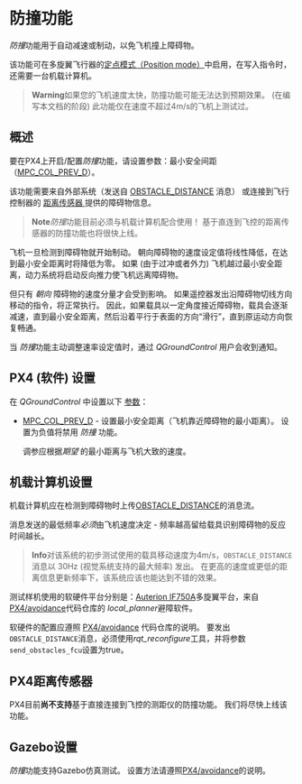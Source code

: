 # 防撞功能

*防撞*功能用于自动减速或制动，以免飞机撞上障碍物。

该功能可在多旋翼飞行器的[定点模式（Position mode）](../flight_modes/position_mc.md)中启用，在写入指令时，还需要一台机载计算机。

> **Warning**如果您的飞机速度太快，防撞功能可能无法达到预期效果。 (在编写本文档的阶段) 此功能仅在速度不超过4m/s的飞机上测试过。

## 概述

要在PX4上开启/配置*防撞*功能，请设置参数：最小安全间距（[MPC_COL_PREV_D](../advanced_config/parameter_reference.md#MPC_COL_PREV_D)）。

该功能需要来自外部系统（发送自 [OBSTACLE_DISTANCE](https://mavlink.io/en/messages/common.html#OBSTACLE_DISTANCE) 消息） 或连接到飞行控制器的 [距离传感器 ](../sensor/rangefinders.md) 提供的障碍物信息。

> **Note***防撞*功能目前必须与机载计算机配合使用！ 基于直连到飞控的距离传感器的防撞功能也将很快上线。

飞机一旦检测到障碍物就开始制动。 朝向障碍物的速度设定值将线性降低，在达到最小安全距离时将降低为零。 如果 (由于过冲或者外力) 飞机越过最小安全距离，动力系统将启动反向推力使飞机远离障碍物。

但只有 *朝向* 障碍物的速度分量才会受到影响。 如果遥控器发出沿障碍物切线方向移动的指令，将正常执行。 因此，如果载具以一定角度接近障碍物，载具会逐渐减速，直到最小安全距离，然后沿着平行于表面的方向“滑行”，直到原运动方向恢复畅通。

当 *防撞*功能主动调整速率设定值时，通过 *QGroundControl* 用户会收到通知。

## PX4 (软件) 设置

在 *QGroundControl* 中设置以下 [参数](../advanced_config/parameters.md)：

* [MPC_COL_PREV_D](../advanced_config/parameter_reference.md#MPC_COL_PREV_D) - 设置最小安全距离（飞机靠近障碍物的最小距离）。 设置为负值将禁用 *防撞* 功能。
    
    调参应根据*期望* 的最小距离与飞机大致的速度。

## 机载计算机设置

机载计算机应在检测到障碍物时上传[OBSTACLE_DISTANCE](https://mavlink.io/en/messages/common.html#OBSTACLE_DISTANCE)的消息流。

消息发送的最低频率*必须*由飞机速度决定 - 频率越高留给载具识别障碍物的反应时间越长。

> **Info**对该系统的初步测试使用的载具移动速度为4m/s，`OBSTACLE_DISTANCE` 消息以 30Hz (视觉系统支持的最大频率) 发出。 在更高的速度或更低的距离信息更新频率下，该系统应该也能达到不错的效果。

测试样机使用的软硬件平台分别是：[Auterion IF750A](https://auterion.com/if750a/)多旋翼平台，来自[PX4/avoidance](https://github.com/PX4/avoidance#obstacle-detection-and-avoidance)代码仓库的 *local_planner*避障软件。

软硬件的配置应遵照 [PX4/avoidance](https://github.com/PX4/avoidance#obstacle-detection-and-avoidance) 代码仓库的说明。 要发出 `OBSTACLE_DISTANCE`消息，必须使用*rqt_reconfigure*工具，并将参数`send_obstacles_fcu`设置为true。

## PX4距离传感器

PX4目前**尚不支持**基于直接连接到飞控的测距仪的防撞功能。 我们将尽快上线该功能。

## Gazebo设置

*防撞*功能支持Gazebo仿真测试。 设置方法请遵照[PX4/avoidance](https://github.com/PX4/avoidance#obstacle-detection-and-avoidance)的说明。

<!-- Initial PR: https://github.com/PX4/Firmware/pull/10785 -->